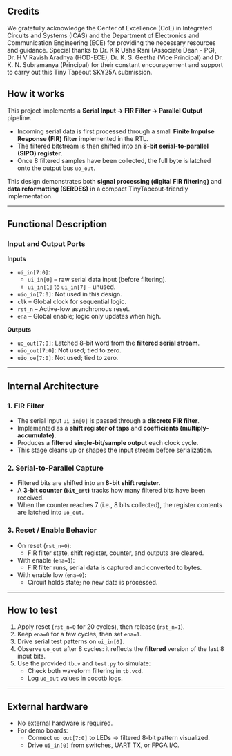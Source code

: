 <!---

This file is used to generate your project datasheet. Please fill in the information below and delete any unused
sections.

You can also include images in this folder and reference them in the markdown. Each image must be less than
512 kb in size, and the combined size of all images must be less than 1 MB.
-->

## Credits

We gratefully acknowledge the Center of Excellence (CoE) in Integrated Circuits and Systems (ICAS) and the Department of Electronics and Communication Engineering (ECE) for providing the necessary resources and guidance. Special thanks to Dr. K R Usha Rani (Associate Dean - PG), Dr. H V Ravish Aradhya (HOD-ECE), Dr. K. S. Geetha (Vice Principal) and Dr. K. N. Subramanya (Principal) for their constant encouragement and support to carry out this Tiny Tapeout SKY25A submission.

## How it works

This project implements a **Serial Input → FIR Filter → Parallel Output** pipeline.  

* Incoming serial data is first processed through a small **Finite Impulse Response (FIR) filter** implemented in the RTL.  
* The filtered bitstream is then shifted into an **8-bit serial-to-parallel (SIPO) register**.  
* Once 8 filtered samples have been collected, the full byte is latched onto the output bus `uo_out`.  

This design demonstrates both **signal processing (digital FIR filtering)** and **data reformatting (SERDES)** in a compact TinyTapeout-friendly implementation.

---

## Functional Description

### Input and Output Ports

**Inputs**

* `ui_in[7:0]`:
  * `ui_in[0]` – raw serial data input (before filtering).  
  * `ui_in[1]` to `ui_in[7]` – unused.  
* `uio_in[7:0]`: Not used in this design.  
* `clk` – Global clock for sequential logic.  
* `rst_n` – Active-low asynchronous reset.  
* `ena` – Global enable; logic only updates when high.  

**Outputs**

* `uo_out[7:0]`: Latched 8-bit word from the **filtered serial stream**.  
* `uio_out[7:0]`: Not used; tied to zero.  
* `uio_oe[7:0]`: Not used; tied to zero.  

---

## Internal Architecture

### 1. FIR Filter

* The serial input `ui_in[0]` is passed through a **discrete FIR filter**.  
* Implemented as a **shift register of taps** and **coefficients (multiply-accumulate)**.  
* Produces a **filtered single-bit/sample output** each clock cycle.  
* This stage cleans up or shapes the input stream before serialization.  

### 2. Serial-to-Parallel Capture

* Filtered bits are shifted into an **8-bit shift register**.  
* A **3-bit counter (`bit_cnt`)** tracks how many filtered bits have been received.  
* When the counter reaches 7 (i.e., 8 bits collected), the register contents are latched into `uo_out`.  

### 3. Reset / Enable Behavior

* On reset (`rst_n=0`):
  * FIR filter state, shift register, counter, and outputs are cleared.  
* With enable (`ena=1`):
  * FIR filter runs, serial data is captured and converted to bytes.  
* With enable low (`ena=0`):
  * Circuit holds state; no new data is processed.  

---

## How to test

1. Apply reset (`rst_n=0` for 20 cycles), then release (`rst_n=1`).  
2. Keep `ena=0` for a few cycles, then set `ena=1`.  
3. Drive serial test patterns on `ui_in[0]`.  
4. Observe `uo_out` after 8 cycles: it reflects the **filtered** version of the last 8 input bits.  
5. Use the provided `tb.v` and `test.py` to simulate:
   * Check both waveform filtering in `tb.vcd`.  
   * Log `uo_out` values in cocotb logs.  

---

## External hardware

* No external hardware is required.  
* For demo boards:
  * Connect `uo_out[7:0]` to LEDs → filtered 8-bit pattern visualized.  
  * Drive `ui_in[0]` from switches, UART TX, or FPGA I/O.  
